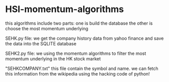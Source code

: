 # HSI-momentum-algorithms
this algorithms include two parts: one is build the database the other is choose the most momentum underlying


SEHK.py file: we get the company history data from yahoo finance and save the data into the SQLITE database

SEHK2.py file: we using the momentum algorithms to filter the most momentum underlying in the HK stock market


"SEHKCOMPANY.txt" this file contain the symbol and name. we can fetch this information from the wikipedia using the hacking code of python!

